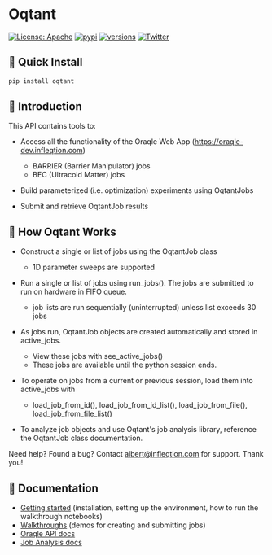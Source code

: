 # Oqtant

[![License: Apache](https://img.shields.io/badge/License-Apache-yellow.svg)](https://opensource.org/licenses/Apache-2.0)
[![pypi](https://img.shields.io/pypi/v/oqtant.svg)](https://pypi.python.org/pypi/oqtant)
[![versions](https://img.shields.io/pypi/pyversions/bert-schemas.svg)](https://pypi.python.org/pypi/bert-schemas)
[![Twitter](https://img.shields.io/twitter/url/https/twitter.com/Infleqtion.svg?style=social&label=Follow%20%40Infleqtion)](https://twitter.com/Infleqtion)

## 🚀 Quick Install

```python
pip install oqtant
```

## 🧭 Introduction

This API contains tools to:

- Access all the functionality of the Oraqle Web App (https://oraqle-dev.infleqtion.com)

  - BARRIER (Barrier Manipulator) jobs
  - BEC (Ultracold Matter) jobs

- Build parameterized (i.e. optimization) experiments using OqtantJobs

- Submit and retrieve OqtantJob results

## 🤖 How Oqtant Works

- Construct a single or list of jobs using the OqtantJob class

  - 1D parameter sweeps are supported

- Run a single or list of jobs using run_jobs(). The jobs are submitted to run on hardware in FIFO queue.

  - job lists are run sequentially (uninterrupted) unless list exceeds 30 jobs

- As jobs run, OqtantJob objects are created automatically and stored in active_jobs.

  - View these jobs with see_active_jobs()
  - These jobs are available until the python session ends.

- To operate on jobs from a current or previous session, load them into active_jobs with

  - load_job_from_id(), load_job_from_id_list(), load_job_from_file(), load_job_from_file_list()

- To analyze job objects and use Oqtant's job analysis library, reference the OqtantJob class documentation.

Need help? Found a bug? Contact <albert@infleqtion.com> for support. Thank you!

## 📓 Documentation

- [Getting started](https://gitlab.com/infleqtion/albert/oqtant/-/blob/main/documentation/INSTALL.md) (installation, setting up the environment, how to run the walkthrough notebooks)
- [Walkthroughs](https://gitlab.com/infleqtion/albert/oqtant/-/blob/main/documentation/walkthroughs/walkthroughs.md) (demos for creating and submitting jobs)
- [Oraqle API docs](https://gitlab.com/infleqtion/albert/oqtant/-/blob/main/documentation/oraqle_api_docs.md)
- [Job Analysis docs](https://gitlab.com/infleqtion/albert/oqtant/-/blob/main/documentation/job_analysis_docs.md)

